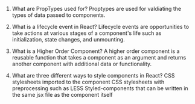 1.  What are PropTypes used for?
    Proptypes are used for valdiating the types of data passed to components.

1.  What is a lifecycle event in React?
    Lifecycle events are opportunities to take actions at various stages of a component's life such as initialization, state changes, and unmounting.

1.  What is a Higher Order Component?
    A higher order component is a reusable function that takes a component as an argument and returns another component with additional data or functionality.

1.  What are three different ways to style components in React?
    CSS stylesheets imported to the component
    CSS stylesheets with preprocessing such as LESS
    Styled-components that can be written in the same jsx file as the component itself
